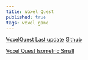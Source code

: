 ```yaml
---
title: Voxel Quest
published: true
tags: voxel game
---
```


[VoxelQuest Last update](http://www.voxelquest.com/)
[Github](https://github.com/simcop2387/voxelquest)

[Voxel Quest Isometric Small](https://github.com/gavanw/vqisosmall)